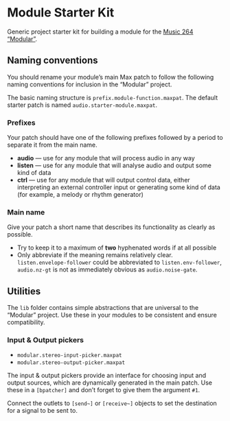 # Module Starter Kit
Generic project starter kit for building a module for the [Music 264 “Modular”](https://github.com/mus264/music-264-modular).

## Naming conventions
You should rename your module’s main Max patch to follow the following naming conventions for inclusion in the “Modular” project.

The basic naming structure is `prefix.module-function.maxpat`. The default starter patch is named `audio.starter-module.maxpat`.

### Prefixes
Your patch should have one of the following prefixes followed by a period to separate it from the main name.
* **audio** — use for any module that will process audio in any way
* **listen** — use for any module that will analyse audio and output some kind of data
* **ctrl** — use for any module that will output control data, either interpreting an external controller input or generating some kind of data (for example, a melody or rhythm generator)

### Main name
Give your patch a short name that describes its functionality as clearly as possible.
* Try to keep it to a maximum of **two** hyphenated words if at all possible
* Only abbreviate if the meaning remains relatively clear. `listen.envelope-follower` could be abbreviated to `listen.env-follower`, `audio.nz-gt` is not as immediately obvious as `audio.noise-gate`.

## Utilities
The `lib` folder contains simple abstractions that are universal to the “Modular” project. Use these in your modules to be consistent and ensure compatibility.

### Input & Output pickers
* `modular.stereo-input-picker.maxpat`
* `modular.stereo-output-picker.maxpat`

The input & output pickers provide an interface for choosing input and output sources, which are dynamically generated in the main patch. Use these in a `[bpatcher]` and don’t forget to give them the argument `#1`.

Connect the outlets to `[send~]` or `[receive~]` objects to set the destination for a signal to be sent to.